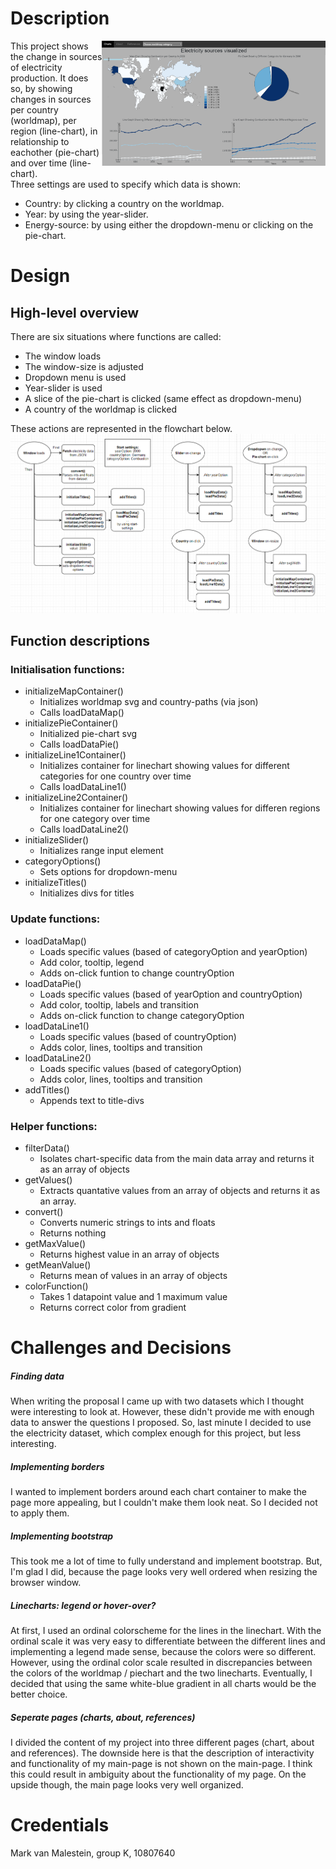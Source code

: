 # Description
<img src="docs/project_page.png" align="right" height="200" >This project shows the change in sources of electricity production. It does so, by showing changes in sources per country (worldmap), per region (line-chart), in relationship to eachother (pie-chart) and over time (line-chart).  
Three settings are used to specify which data is shown:
* Country: by clicking a country on the worldmap.
* Year:  by using the year-slider.
* Energy-source: by using either the dropdown-menu or clicking on the pie-chart.

# Design
## High-level overview
There are six situations where functions are called:
* The window loads
* The window-size is adjusted
* Dropdown menu is used
* Year-slider is used
* A slice of the pie-chart is clicked (same effect as dropdown-menu)
* A country of the worldmap is clicked

These actions are represented in the flowchart below.
![alt_text](docs/flowchart_REPORT.png)

## Function descriptions
### Initialisation functions:
* initializeMapContainer()
  * Initializes worldmap svg and country-paths (via json)
  * Calls loadDataMap()
* initializePieContainer()
  * Initialized pie-chart svg
  * Calls loadDataPie()
* initializeLine1Container()
  * Initializes container for linechart showing values for different categories for one country over time
  * Calls loadDataLine1()
* initializeLine2Container()
  * Initializes container for linechart showing values for differen regions for one category over time
  * Calls loadDataLine2()
* initializeSlider()
  * Initializes range input element
* categoryOptions()
  * Sets options for dropdown-menu
* initializeTitles()
  * Initializes divs for titles

### Update functions:
* loadDataMap()
  * Loads specific values (based of categoryOption and yearOption)
  * Add color, tooltip, legend
  * Adds on-click funtion to change countryOption
* loadDataPie()
  * Loads specific values (based of yearOption and countryOption)
  * Add color, tooltip, labels and transition
  * Adds on-click function to change categoryOption
* loadDataLine1()
  * Loads specific values (based of countryOption)
  * Adds color, lines, tooltips and transition
* loadDataLine2()
  * Loads specific values (based of categoryOption)
  * Adds color, lines, tooltips and transition
* addTitles()
  * Appends text to title-divs

 ### Helper functions:
 * filterData()
   * Isolates chart-specific data from the main data array and returns it as an array of objects
 * getValues()
   * Extracts quantative values from an array of objects and returns it as an array.
 * convert()
   * Converts numeric strings to ints and floats
   * Returns nothing
 * getMaxValue()
   * Returns highest value in an array of objects
 * getMeanValue()
   * Returns mean of values in an array of objects
 * colorFunction()
   * Takes 1 datapoint value and 1 maximum value
   * Returns correct color from gradient
   
# Challenges and Decisions
##### Finding data
When writing the proposal I came up with two datasets which I thought were interesting to look at. However, these didn't provide me with enough data to answer the questions I proposed. So, last minute I decided to use the electricity dataset, which complex enough for this project, but less interesting.

##### Implementing borders
I wanted to implement borders around each chart container to make the page more appealing, but I couldn't make them look neat. So I decided not to apply them.

##### Implementing bootstrap
This took me a lot of time to fully understand and implement bootstrap. But, I'm glad I did, because the page looks very well ordered when resizing the browser window.

##### Linecharts: legend or hover-over?
At first, I used an ordinal colorscheme for the lines in the linechart. With the ordinal scale it was very easy to differentiate between the different lines and implementing a legend made sense, because the colors were so different. However, using the ordinal color scale  resulted in discrepancies between the colors of the worldmap / piechart and the two linecharts. Eventually, I decided that using the same white-blue gradient in all charts would be the better choice.

##### Seperate pages (charts, about, references)
I divided the content of my project into three different pages (chart, about and references). The downside here is that the description of interactivity and functionality of my main-page is not shown on the main-page. I think this could result in ambiguity about the functionality of my page. On the upside though, the main page looks very well organized.

# Credentials
Mark van Malestein, group K, 10807640

